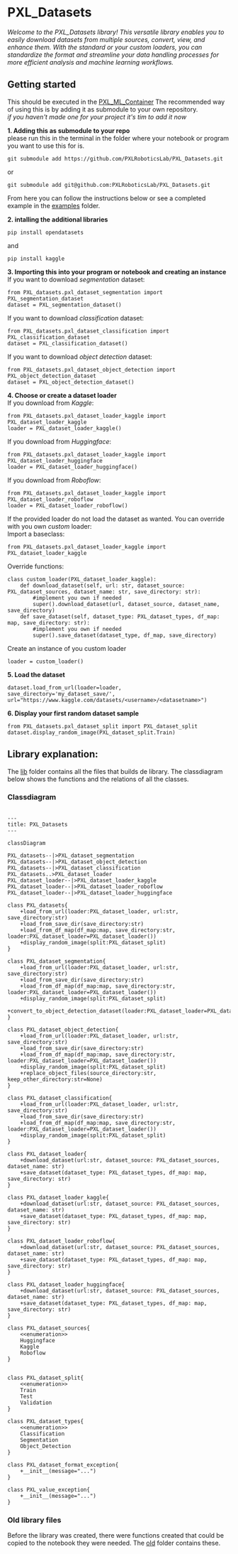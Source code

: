 # PXL_Datasets  

*Welcome to the PXL_Datasets library! This versatile library enables you to easily download datasets from multiple sources, convert, view, and enhance them. With the standard or your custom loaders, you can standardize the format and streamline your data handling processes for more efficient analysis and machine learning workflows.*   

## Getting started
This should be executed in the [PXL_ML_Container](https://github.com/PXLAIRobotics/PXL_ML_Docker_v2.0_TensorFlow)
The recommended way of using this is by adding it as submodule to your own repository.  
*if you haven't made one for your project it's tim to add it now*  

**1. Adding this as submodule to your repo**  
please run this in the terminal in the folder where your notebook or program you want to use this for is.   
```  
git submodule add https://github.com/PXLRoboticsLab/PXL_Datasets.git  
```   
or  
```  
git submodule add git@github.com:PXLRoboticsLab/PXL_Datasets.git
```  

From here you can follow the instructions below or see a completed example in the [examples](./examples) folder.

**2. intalling the additional libraries**  
```  
pip install opendatasets  
```  
and
```  
pip install kaggle  
```  

**3. Importing this into your program or notebook and creating an instance**  
If you want to download *segmentation* dataset:  
```  
from PXL_datasets.pxl_dataset_segmentation import PXL_segmentation_dataset  
dataset = PXL_segmentation_dataset()
```  
If you want to download *classification* dataset:  
```  
from PXL_datasets.pxl_dataset_classification import PXL_classification_dataset  
dataset = PXL_classification_dataset()  
```  
If you want to download *object detection* dataset:  
```  
from PXL_datasets.pxl_dataset_object_detection import PXL_object_detection_dataset  
dataset = PXL_object_detection_dataset()  
```  

**4. Choose or create a dataset loader**  
If you download from *Kaggle*:  
```  
from PXL_datasets.pxl_dataset_loader_kaggle import PXL_dataset_loader_kaggle  
loader = PXL_dataset_loader_kaggle()  
```  
If you download from *Huggingface*:  
```  
from PXL_datasets.pxl_dataset_loader_kaggle import PXL_dataset_loader_huggingface  
loader = PXL_dataset_loader_huggingface()
```  
If you download from *Roboflow*:  
```  
from PXL_datasets.pxl_dataset_loader_kaggle import PXL_dataset_loader_roboflow  
loader = PXL_dataset_loader_roboflow()  
```  

If the provided loader do not load the dataset as wanted. You can override with you own *custom* loader:  
Import a baseclass:  
```  
from PXL_datasets.pxl_dataset_loader_kaggle import PXL_dataset_loader_kaggle  
```  
Override functions:  
```  
class custom_loader(PXL_dataset_loader_kaggle):  
    def download_dataset(self, url: str, dataset_source: PXL_dataset_sources, dataset_name: str, save_directory: str):  
        #implement you own if needed  
        super().download_dataset(url, dataset_source, dataset_name, save_directory)  
    def save_dataset(self, dataset_type: PXL_dataset_types, df_map: map, save_directory: str):  
        #implement you own if needed  
        super().save_dataset(dataset_type, df_map, save_directory)  
```  

Create an instance of you custom loader  
```  
loader = custom_loader()  
```  

**5. Load the dataset**  
```  
dataset.load_from_url(loader=loader, save_directory='my_dataset_save/', url="https://www.kaggle.com/datasets/<username>/<datasetname>")  
```  

**6. Display your first random dataset sample**  
```  
from PXL_datasets.pxl_dataset_split import PXL_dataset_split  
dataset.display_random_image(PXL_dataset_split.Train)  
```  
## Library explanation:  
The [lib](./lib) folder contains all the files that builds de library. The classdiagram below shows the functions and the relations of all the classes.
### Classdiagram  

```mermaid

---
title: PXL_Datasets
---

classDiagram

PXL_datasets--|>PXL_dataset_segmentation
PXL_datasets--|>PXL_dataset_object_detection
PXL_datasets--|>PXL_dataset_classification
PXL_datasets..>PXL_dataset_loader
PXL_dataset_loader--|>PXL_dataset_loader_kaggle
PXL_dataset_loader--|>PXL_dataset_loader_roboflow
PXL_dataset_loader--|>PXL_dataset_loader_huggingface

class PXL_datasets{
    +load_from_url(loader:PXL_dataset_loader, url:str, save_directory:str)
    +load_from_save_dir(save_directory:str)
    +load_from_df_map(df_map:map, save_directory:str, loader:PXL_dataset_loader=PXL_dataset_loader())
    +display_random_image(split:PXL_dataset_split)
}

class PXL_dataset_segmentation{
    +load_from_url(loader:PXL_dataset_loader, url:str, save_directory:str)
    +load_from_save_dir(save_directory:str)
    +load_from_df_map(df_map:map, save_directory:str, loader:PXL_dataset_loader=PXL_dataset_loader())
    +display_random_image(split:PXL_dataset_split)
    +convert_to_object_detection_dataset(loader:PXL_dataset_loader=PXL_dataset_loader())
}

class PXL_dataset_object_detection{
    +load_from_url(loader:PXL_dataset_loader, url:str, save_directory:str)
    +load_from_save_dir(save_directory:str)
    +load_from_df_map(df_map:map, save_directory:str, loader:PXL_dataset_loader=PXL_dataset_loader())
    +display_random_image(split:PXL_dataset_split)
    +replace_object_files(source_directory:str, keep_other_directory:str=None)
}

class PXL_dataset_classification{
    +load_from_url(loader:PXL_dataset_loader, url:str, save_directory:str)
    +load_from_save_dir(save_directory:str)
    +load_from_df_map(df_map:map, save_directory:str, loader:PXL_dataset_loader=PXL_dataset_loader())
    +display_random_image(split:PXL_dataset_split)
}

class PXL_dataset_loader{
    +download_dataset(url:str, dataset_source: PXL_dataset_sources, dataset_name: str)
    +save_dataset(dataset_type: PXL_dataset_types, df_map: map, save_directory: str)
}

class PXL_dataset_loader_kaggle{
    +download_dataset(url:str, dataset_source: PXL_dataset_sources, dataset_name: str)
    +save_dataset(dataset_type: PXL_dataset_types, df_map: map, save_directory: str)
}

class PXL_dataset_loader_roboflow{
    +download_dataset(url:str, dataset_source: PXL_dataset_sources, dataset_name: str)
    +save_dataset(dataset_type: PXL_dataset_types, df_map: map, save_directory: str)
}

class PXL_dataset_loader_huggingface{
    +download_dataset(url:str, dataset_source: PXL_dataset_sources, dataset_name: str)
    +save_dataset(dataset_type: PXL_dataset_types, df_map: map, save_directory: str)
}

class PXL_dataset_sources{
    <<enumeration>>
    Huggingface
    Kaggle
    Roboflow
}


class PXL_dataset_split{
    <<enumeration>>
    Train
    Test
    Validation
}

class PXL_dataset_types{
    <<enumeration>>
    Classification
    Segmentation
    Object_Detection
}

class PXL_dataset_format_exception{
    +__init__(message="...")
}

class PXL_value_exception{
    +__init__(message="...")
}

```

### Old library files  
Before the library was created, there were functions created that could be copied to the notebook they were needed. The [old](./old) folder contains these.   
